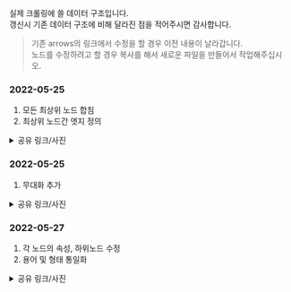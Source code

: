 실제 크롤링에 쓸 데이터 구조입니다.  
갱신시 기존 데이터 구조에 비해 달라진 점을 적어주시면 감사합니다.  

>기존 arrows의 링크에서 수정을 할 경우 이전 내용이 날라갑니다.  
>노드를 수정하려고 할 경우 복사를 해서 새로운 파일을 만들어서 작업해주십시오.

### 2022-05-25
1. 모든 최상위 노드 합침
2. 최상위 노드간 엣지 정의
<details>
<summary>공유 링크/사진</summary>
<div markdown="1">
https://drive.google.com/file/d/1fXkiz4ji1L3lCajjew7yyiXQdICiTEFk/view?usp=sharing  
  
![media-mix-graph](https://user-images.githubusercontent.com/101037541/170228736-59bbd5f5-ee8e-4fb7-99a5-e6b784dd1d4d.png)


  
</div>
</details>


### 2022-05-25
1. 무대화 추가
<details>
<summary>공유 링크/사진</summary>
<div markdown="1">
https://arrows.app/#/googledrive/ids=19YdZnGr5aTPxO8iV_ClNyF5WCmXVcfGl
  
![media-mix-graph](https://user-images.githubusercontent.com/90401682/170241707-d3ae06af-6d1e-4b86-8eb1-b5479d65856d.png)

  

</div>
</details>


### 2022-05-27
1. 각 노드의 속성, 하위노드 수정
2. 용어 및 형태 통일화
<details>
<summary>공유 링크/사진</summary>
<div markdown="1">
https://drive.google.com/file/d/13qnZVcqShJv0AYWZ4K76tPfShc2Cqsr4/view?usp=sharing
  
![media-mix-graph](https://user-images.githubusercontent.com/100738731/170689506-df43dfed-3b82-4bbb-8690-6876c57b3a50.png)


  
</div>
</details>
